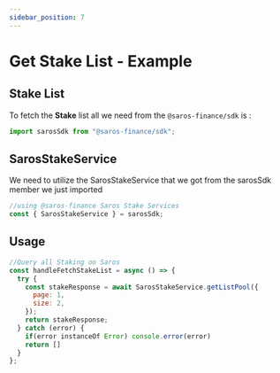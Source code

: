 ```yaml
---
sidebar_position: 7
---
```


# Get Stake List - Example

## Stake List

To fetch the **Stake** list all we need from the `@saros-finance/sdk` is :

```js
import sarosSdk from "@saros-finance/sdk";
```

## SarosStakeService

We need to utilize the SarosStakeService that we got from the sarosSdk member we just imported

```js
//using @saros-finance Saros Stake Services
const { SarosStakeService } = sarosSdk;
```

## Usage

```js
//Query all Staking on Saros
const handleFetchStakeList = async () => {
  try {
    const stakeResponse = await SarosStakeService.getListPool({
      page: 1,
      size: 2,
    });
    return stakeResponse;
  } catch (error) {
    if(error instanceOf Error) console.error(error)
    return []
  }
};
```
